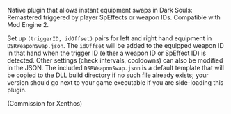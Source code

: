Native plugin that allows instant equipment swaps in Dark Souls: Remastered triggered by player SpEffects or weapon IDs. Compatible with Mod Engine 2.

Set up `(triggerID, idOffset)` pairs for left and right hand equipment in `DSRWeaponSwap.json`. The `idOffset` will be added to the equipped weapon ID in that hand when the trigger ID (either a weapon ID or SpEffect ID) is detected. Other settings (check intervals, cooldowns) can also be modified in the JSON. The included `DSRWeaponSwap.json` is a default template that will be copied to the DLL build directory if no such file already exists; your version should go next to your game executable if you are side-loading this plugin.

(Commission for Xenthos)